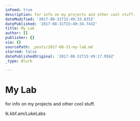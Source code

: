```yaml
---
inFeed: true
description: for info on my projects and other cool stuff.
dateModified: '2017-08-31T15:49:33.835Z'
datePublished: '2017-08-31T15:49:34.743Z'
title: My Lab
author: []
publisher: {}
via: {}
sourcePath: _posts/2017-08-31-my-lab.md
starred: false
datePublishedOriginal: '2017-08-31T15:49:17.956Z'
_type: Blurb

---
```

# My Lab

for info on my projects and other cool stuff.

lk.kbf.am/LukeLabs